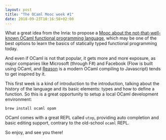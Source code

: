 ```yaml
---
layout: post
title: "The OCaml Mooc week #1"
date: 2018-09-23T10:16:58+02:00
---
```


What a great idea from the Inria: to propose a [Mooc about the not-that-well-known OCaml functional programming language](https://www.fun-mooc.fr/courses/course-v1:parisdiderot+56002+session03/about), which may be one of the best options to learn the basics of statically typed functional programming today.

And even if OCaml is not that popular, it gets more and more exposure, as major companies like Microsoft (through F#) and Facebook (Flow is built using OCaml, and [Reason](https://reasonml.github.io) is a modern OCaml compiling to Javascript) tends to get inspired by it.

This first week is a kind of introduction to the introduction, talking about the history of the language and its basic elements: types and how to define a function. So this is a great opportunity to setup a local OCaml development environment:

```
brew install ocaml opam
```

OCaml comes with a great REPL called `utop`, providing auto completion and basic editing support, contrary to the old-school `ocaml` REPL.

So enjoy, and see you there!
